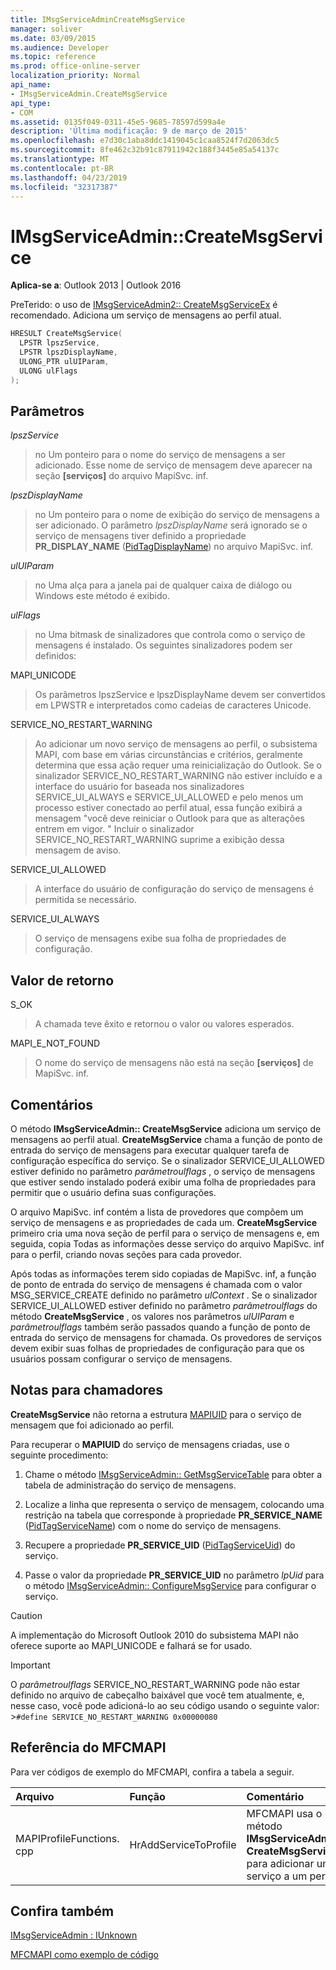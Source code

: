 ```yaml
---
title: IMsgServiceAdminCreateMsgService
manager: soliver
ms.date: 03/09/2015
ms.audience: Developer
ms.topic: reference
ms.prod: office-online-server
localization_priority: Normal
api_name:
- IMsgServiceAdmin.CreateMsgService
api_type:
- COM
ms.assetid: 0135f049-0311-45e5-9685-78597d599a4e
description: 'Última modificação: 9 de março de 2015'
ms.openlocfilehash: e7d30c1aba8ddc1419045c1caa8524f7d2063dc5
ms.sourcegitcommit: 8fe462c32b91c87911942c188f3445e85a54137c
ms.translationtype: MT
ms.contentlocale: pt-BR
ms.lasthandoff: 04/23/2019
ms.locfileid: "32317387"
---
```

# <a name="imsgserviceadmincreatemsgservice"></a>IMsgServiceAdmin::CreateMsgService

  
  
**Aplica-se a**: Outlook 2013 | Outlook 2016 
  
PreTerido: o uso de [IMsgServiceAdmin2:: CreateMsgServiceEx](imsgserviceadmin2-createmsgserviceex.md) é recomendado. Adiciona um serviço de mensagens ao perfil atual. 
  
```cpp
HRESULT CreateMsgService(
  LPSTR lpszService,
  LPSTR lpszDisplayName,
  ULONG_PTR ulUIParam,
  ULONG ulFlags    
);
```

## <a name="parameters"></a>Parâmetros

 _lpszService_
  
> no Um ponteiro para o nome do serviço de mensagens a ser adicionado. Esse nome de serviço de mensagem deve aparecer na seção **[serviços]** do arquivo MapiSvc. inf. 
    
 _lpszDisplayName_
  
> no Um ponteiro para o nome de exibição do serviço de mensagens a ser adicionado. O parâmetro _lpszDisplayName_ será ignorado se o serviço de mensagens tiver definido a propriedade **PR_DISPLAY_NAME** ([PidTagDisplayName](pidtagdisplayname-canonical-property.md)) no arquivo MapiSvc. inf.
    
 _ulUIParam_
  
> no Uma alça para a janela pai de qualquer caixa de diálogo ou Windows este método é exibido.
    
 _ulFlags_
  
> no Uma bitmask de sinalizadores que controla como o serviço de mensagens é instalado. Os seguintes sinalizadores podem ser definidos:
    
MAPI_UNICODE
  
> Os parâmetros lpszService e lpszDisplayName devem ser convertidos em LPWSTR e interpretados como cadeias de caracteres Unicode.
    
SERVICE_NO_RESTART_WARNING
  
> Ao adicionar um novo serviço de mensagens ao perfil, o subsistema MAPI, com base em várias circunstâncias e critérios, geralmente determina que essa ação requer uma reinicialização do Outlook. Se o sinalizador SERVICE_NO_RESTART_WARNING não estiver incluído e a interface do usuário for baseada nos sinalizadores SERVICE_UI_ALWAYS e SERVICE_UI_ALLOWED e pelo menos um processo estiver conectado ao perfil atual, essa função exibirá a mensagem "você deve reiniciar o Outlook para que as alterações entrem em vigor. " Incluir o sinalizador SERVICE_NO_RESTART_WARNING suprime a exibição dessa mensagem de aviso.
    
SERVICE_UI_ALLOWED
  
> A interface do usuário de configuração do serviço de mensagens é permitida se necessário.
    
SERVICE_UI_ALWAYS 
  
> O serviço de mensagens exibe sua folha de propriedades de configuração.
    
## <a name="return-value"></a>Valor de retorno

S_OK 
  
> A chamada teve êxito e retornou o valor ou valores esperados.
    
MAPI_E_NOT_FOUND 
  
> O nome do serviço de mensagens não está na seção **[serviços]** de MapiSvc. inf. 
    
## <a name="remarks"></a>Comentários

O método **IMsgServiceAdmin:: CreateMsgService** adiciona um serviço de mensagens ao perfil atual. **CreateMsgService** chama a função de ponto de entrada do serviço de mensagens para executar qualquer tarefa de configuração específica do serviço. Se o sinalizador SERVICE_UI_ALLOWED estiver definido no parâmetro _parâmetroulflags_ , o serviço de mensagens que estiver sendo instalado poderá exibir uma folha de propriedades para permitir que o usuário defina suas configurações. 
  
O arquivo MapiSvc. inf contém a lista de provedores que compõem um serviço de mensagens e as propriedades de cada um. **CreateMsgService** primeiro cria uma nova seção de perfil para o serviço de mensagens e, em seguida, copia Todas as informações desse serviço do arquivo MapiSvc. inf para o perfil, criando novas seções para cada provedor. 
  
Após todas as informações terem sido copiadas de MapiSvc. inf, a função de ponto de entrada do serviço de mensagens é chamada com o valor MSG_SERVICE_CREATE definido no parâmetro _ulContext_ . Se o sinalizador SERVICE_UI_ALLOWED estiver definido no parâmetro _parâmetroulflags_ do método **CreateMsgService** , os valores nos parâmetros _ulUIParam_ e _parâmetroulflags_ também serão passados quando a função de ponto de entrada do serviço de mensagens for chamada. Os provedores de serviços devem exibir suas folhas de propriedades de configuração para que os usuários possam configurar o serviço de mensagens. 
  
## <a name="notes-to-callers"></a>Notas para chamadores

 **CreateMsgService** não retorna a estrutura [MAPIUID](mapiuid.md) para o serviço de mensagem que foi adicionado ao perfil. 
  
Para recuperar o **MAPIUID** do serviço de mensagens criadas, use o seguinte procedimento: 
  
1. Chame o método [IMsgServiceAdmin:: GetMsgServiceTable](imsgserviceadmin-getmsgservicetable.md) para obter a tabela de administração do serviço de mensagens. 
    
2. Localize a linha que representa o serviço de mensagem, colocando uma restrição na tabela que corresponde à propriedade **PR_SERVICE_NAME** ([PidTagServiceName](pidtagservicename-canonical-property.md)) com o nome do serviço de mensagens. 
    
3. Recupere a propriedade **PR_SERVICE_UID** ([PidTagServiceUid](pidtagserviceuid-canonical-property.md)) do serviço. 
    
4. Passe o valor da propriedade **PR_SERVICE_UID** no parâmetro _lpUid_ para o método [IMsgServiceAdmin:: ConfigureMsgService](imsgserviceadmin-configuremsgservice.md) para configurar o serviço. 
    
> [!CAUTION]
> A implementação do Microsoft Outlook 2010 do subsistema MAPI não oferece suporte ao MAPI_UNICODE e falhará se for usado. 
  
> [!IMPORTANT]
> O _parâmetroulflags_ SERVICE_NO_RESTART_WARNING pode não estar definido no arquivo de cabeçalho baixável que você tem atualmente, e, nesse caso, você pode adicioná-lo ao seu código usando o seguinte valor: >`#define SERVICE_NO_RESTART_WARNING 0x00000080`
  
## <a name="mfcmapi-reference"></a>Referência do MFCMAPI

Para ver códigos de exemplo do MFCMAPI, confira a tabela a seguir.
  
|**Arquivo**|**Função**|**Comentário**|
|:-----|:-----|:-----|
|MAPIProfileFunctions. cpp  <br/> |HrAddServiceToProfile  <br/> |MFCMAPI usa o método **IMsgServiceAdmin:: CreateMsgService** para adicionar um serviço a um perfil.  <br/> |
   
## <a name="see-also"></a>Confira também



[IMsgServiceAdmin : IUnknown](imsgserviceadminiunknown.md)


[MFCMAPI como exemplo de código](mfcmapi-as-a-code-sample.md)

